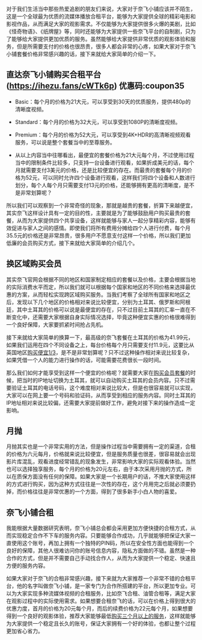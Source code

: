 对于我们生活当中那些热爱追剧的朋友们来说，大家对于奈飞小铺应该并不陌生，这是一个全球最为优质的流媒体播放合租平台，能够为大家提供全球的精彩电影和影视作品，从而满足大家的观影需求。不仅能够为大家提供很多火爆的美剧，比如《怪奇物语》、《纸牌屋》等，同时还能够为大家提供一些奈飞平台的自制剧，只为了能够给大家提供更加优质的服务。虽然能够给大家提供非常优质的观影体验和服务，但是所需要支付的价格也很昂贵，很多人都会非常的心疼，如果大家对于奈飞小铺套餐价格非常感兴趣的话，接下来就给大家简单的介绍一下。
## 直达奈飞小铺购买合租平台(https://ihezu.fans/cWTk6p) 优惠码:coupon35

- Basic：每个月的价格为21大元，可以享受到30天的优质服务，提供480p的清晰度视频。
    
- Standard：每个月的价格为32大元，可以享受到1080P的清晰度视频。
    
- Premium：每个月的价格为52大元，可以享受到4K+HDR的高清晰视频观看服务，可以说是整个套餐当中的至尊服务。
- 从以上内容当中往哪看出，最便宜的套餐价格为21大元每个月，不过使用过程当中的限制条件比较多，只支持一台设备进行观看，如果折成美元的话，每个月就需要支付3美元的价格，还是比较便宜的存在。而最贵的套餐每个月的价格为52元，可以同时允许四个设备进行观看，这样我们将四个设备和人数进行划分，每个人每个月只需要支付13元的价格，还能够拥有更高的清晰度，是不是非常划算呢？

所以我们可以观察到一个非常奇怪的现象，那就是越贵的套餐，折算下来越便宜，其实奈飞这样设计具有一定的目的性，主要就是为了能够鼓励用户购买最贵的套餐，从而为大家提供四个共享设备，这样就能够与家人一起分享精彩内容，能够有效促进与家人之间的感情。即使我们将所有费用分摊给四个人进行付费，每个月35.5元的价格还是非常昂贵，很多用户不愿意支付这样一个价格，所以我们更加低廉的会员购买方式，接下来就给大家简单的介绍几个。

## 换区域购买会员

其实奈飞官网会根据不同的地区和国家制定相应的套餐以及价格，主要会根据当地的实际消费水平而定，所以我们就可以根据每个国家和地区的不同价格来选择最优惠的方案，从而轻松实现跨区域购买服务。当我们考察了全球所有国家和地区之后，发现以下几个地区的价格相对来说比较便宜，分别为土耳其、俄罗斯和阿根廷，其中土耳其的价格可以说是最便宜的存在，只不过目前土耳其的汇率一直在不断变化中，还需要大家根据自身实际情况选择，毕竟这种便宜实惠的价格很难得到一个良好保障，大家要抓紧时间抢占先机。

接下来就给大家简单的换算一下，最高级的奈飞套餐在土耳其的价格为41.99元，如果我们运用在四个不同设备之上，每台价格每个月只需要支付11.9元，这要比从英国地区[购买便宜1/3](https://ihezu.fans/cWTk6p)，是不是非常划算呢？只不过这种操作相对来说比较复杂，如果凭借一个人的能力进行操作的话，可能需要花费很长一段时间。

那么我们如何才能享受到这样一个便宜的价格呢？就需要大家在[购买会员套餐](https://ihezu.fans/cWTk6p)的时候，把当时的IP地址切换为土耳其，就可以自动购买土耳其的会员内容。只不过需要验证土耳其的电话号码，这个难度相对来说比较大，但是也很容易就可以实现，大家可以在网上要一个号码和验证码，从而享受到相应的服务内容。同时土耳其的IP地址相对来说比较偏，还需要大家提前做好工作，避免对接下来的操作造成一定影响。

## 月抛

月抛其实也是一个非常实用的方法，但是操作过程当中需要拥有一定的渠道，合租的价格为六元每月，价格就来说比较便宜，但是服务质量也很差，很容易就会出现影片库混乱，观看进度经常错乱的现象发生，非常影响大家的实际观看体验。当然也可以选择独享服务，每个月的价格为20元左右，由于本次采用月抛的方式，所以在质保方面没有任何的保障。如果大家是一个长期用户的话，不推大家使用这样的方式进行购买，因为这种方式往往是一次性的存在，这个月用完之后就必须要扔掉，而价格往往是非常优惠的一个方面，得到了很多新手小白人物的喜爱。

## 奈飞小铺合租

我能根据大量数据研究表明，奈飞小铺总会都会采用更加方便快捷的合租方式，从而实现稳定合作不下车的服务内容。只要能够合作成功，几乎就能够把保证大家一直使用这个账号，再加上拥有一个独特的PIN码，所以在安全性方面也能得到一个良好的保障，其他人很难访问你的账号信息内容，隐私方面做的不错。虽然是一种合作的方式，但是并不需要自己手动找合作人，从而为大家提供一个稳定、快速且方便的服务内容。

如果大家对于奈飞的合租非常感兴趣，接下来就为大家推荐一个非常不错的合租平台，他的名字叫做奈飞小铺，是一家专门为合作所搭建的平台，所以更加专业。可以为大家实现多种流媒体视频的合租服务，比如奈飞合租、油管合租等，满足大家在观影过程中的实际使用需求。如果想要合租奈飞的话，可以在价格上得到很大的优惠力度，首月的价格为20元每个月，而后的续费价格为22元每个月，如果想要得到一个良好的观影体验，推荐大家能够最低[购买三个月以上的服务](https://ihezu.fans/cWTk6p)，这样就能够为大家提供一个稳定且长久的账号，保证大家拥有一个好的体验，也都让整个过程更加省心省力。
